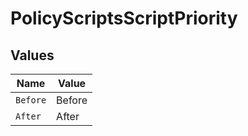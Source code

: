 # PolicyScriptsScriptPriority


## Values

| Name     | Value    |
| -------- | -------- |
| `Before` | Before   |
| `After`  | After    |